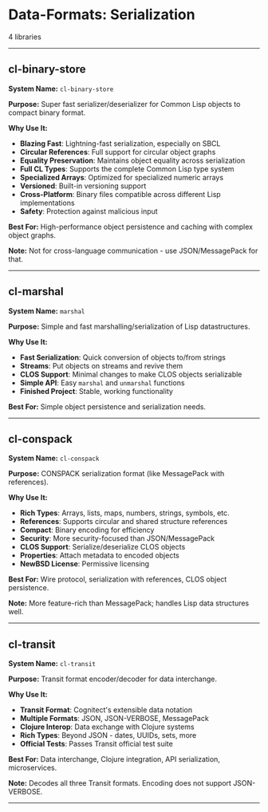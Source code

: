 # Data-Formats: Serialization

4 libraries

---

## cl-binary-store

**System Name:** `cl-binary-store`

**Purpose:** Super fast serializer/deserializer for Common Lisp objects to compact binary format.

**Why Use It:**
- **Blazing Fast**: Lightning-fast serialization, especially on SBCL
- **Circular References**: Full support for circular object graphs
- **Equality Preservation**: Maintains object equality across serialization
- **Full CL Types**: Supports the complete Common Lisp type system
- **Specialized Arrays**: Optimized for specialized numeric arrays
- **Versioned**: Built-in versioning support
- **Cross-Platform**: Binary files compatible across different Lisp implementations
- **Safety**: Protection against malicious input

**Best For:** High-performance object persistence and caching with complex object graphs.

**Note:** Not for cross-language communication - use JSON/MessagePack for that.

---


## cl-marshal

**System Name:** `marshal`

**Purpose:** Simple and fast marshalling/serialization of Lisp datastructures.

**Why Use It:**
- **Fast Serialization**: Quick conversion of objects to/from strings
- **Streams**: Put objects on streams and revive them
- **CLOS Support**: Minimal changes to make CLOS objects serializable
- **Simple API**: Easy `marshal` and `unmarshal` functions
- **Finished Project**: Stable, working functionality

**Best For:** Simple object persistence and serialization needs.

---


## cl-conspack

**System Name:** `cl-conspack`

**Purpose:** CONSPACK serialization format (like MessagePack with references).

**Why Use It:**
- **Rich Types**: Arrays, lists, maps, numbers, strings, symbols, etc.
- **References**: Supports circular and shared structure references
- **Compact**: Binary encoding for efficiency
- **Security**: More security-focused than JSON/MessagePack
- **CLOS Support**: Serialize/deserialize CLOS objects
- **Properties**: Attach metadata to encoded objects
- **NewBSD License**: Permissive licensing

**Best For:** Wire protocol, serialization with references, CLOS object persistence.

**Note:** More feature-rich than MessagePack; handles Lisp data structures well.

---


## cl-transit

**System Name:** `cl-transit`

**Purpose:** Transit format encoder/decoder for data interchange.

**Why Use It:**
- **Transit Format**: Cognitect's extensible data notation
- **Multiple Formats**: JSON, JSON-VERBOSE, MessagePack
- **Clojure Interop**: Data exchange with Clojure systems
- **Rich Types**: Beyond JSON - dates, UUIDs, sets, more
- **Official Tests**: Passes Transit official test suite

**Best For:** Data interchange, Clojure integration, API serialization, microservices.

**Note:** Decodes all three Transit formats. Encoding does not support JSON-VERBOSE.

---


